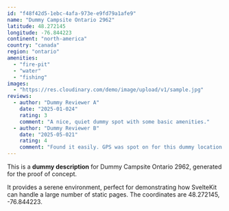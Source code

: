```yaml
---
id: "f48f42d5-1ebc-4afa-973e-e9fd79a1afe9"
name: "Dummy Campsite Ontario 2962"
latitude: 48.272145
longitude: -76.844223
continent: "north-america"
country: "canada"
region: "ontario"
amenities:
  - "fire-pit"
  - "water"
  - "fishing"
images:
  - "https://res.cloudinary.com/demo/image/upload/v1/sample.jpg"
reviews:
  - author: "Dummy Reviewer A"
    date: "2025-01-024"
    rating: 3
    comment: "A nice, quiet dummy spot with some basic amenities."
  - author: "Dummy Reviewer B"
    date: "2025-05-021"
    rating: 4
    comment: "Found it easily. GPS was spot on for this dummy location."
---
```


This is a **dummy description** for Dummy Campsite Ontario 2962, generated for the proof of concept.

It provides a serene environment, perfect for demonstrating how SvelteKit can handle a large number of static pages. The coordinates are 48.272145, -76.844223.
